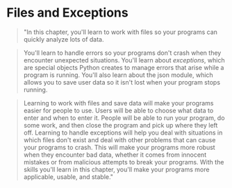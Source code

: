 # Files and Exceptions

> "In this chapter, you'll learn to work with files so your programs can quickly analyze lots of data. 

> You'll learn to handle errors so your programs don't crash when they encounter unexpected situations. You'll learn about *exceptions*, which are special objects Python creates to manage errors that arise while a program is running. You'll also learn about the json module, which allows you to save user data so it isn't lost when your program stops running. 

> Learning to work with files and save data will make your programs easier for people to use. Users will be able to choose what data to enter and when to enter it. People will be able to run your program, do some work, and then close the program and pick up where they left off. Learning to handle exceptions will help you deal with situations in which files don't exist and deal with other problems that can cause your programs to crash. This will make your programs more robust when they encounter bad data, whether it comes from innocent mistakes or from malicious attempts to break your programs. With the skills you'll learn in this chapter, you'll make your programs more applicable, usable, and stable."

